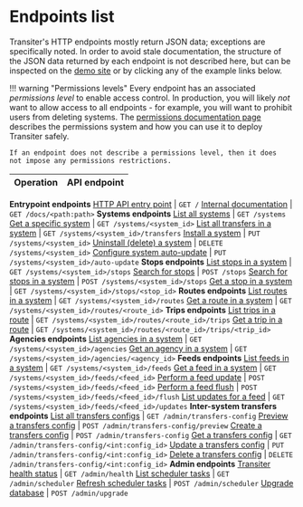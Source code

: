 
# Endpoints list

Transiter's HTTP endpoints mostly return JSON data; exceptions are specifically noted.
In order to avoid stale documentation,
the structure of the JSON data returned by each endpoint
 is not described here, but can be inspected on the
[demo site](https://demo.transiter.io) or
by clicking any of the example links below.

!!! warning "Permissions levels"
    Every endpoint has an associated *permissions level* to enable access control.
    In production, you will likely *not* want to allow access to all endpoints - 
        for example, you will want to prohibit users from deleting systems.
    The [permissions documentation page](deployment/permissions.md) describes
        the permissions system and how you can use it to deploy Transiter safely.
        
    If an endpoint does not describe a permissions level, then it does
    not impose any permissions restrictions.

Operation | API endpoint
----------|-------------
**Entrypoint endpoints**
[HTTP API entry point](entrypoint.md#http-api-entry-point) | `GET /`
[Internal documentation](entrypoint.md#internal-documentation) | `GET /docs/<path:path>`
**Systems endpoints**
[List all systems](systems.md#list-all-systems) | `GET /systems`
[Get a specific system](systems.md#get-a-specific-system) | `GET /systems/<system_id>`
[List all transfers in a system](systems.md#list-all-transfers-in-a-system) | `GET /systems/<system_id>/transfers`
[Install a system](systems.md#install-a-system) | `PUT /systems/<system_id>`
[Uninstall (delete) a system](systems.md#uninstall-(delete)-a-system) | `DELETE /systems/<system_id>`
[Configure system auto-update](systems.md#configure-system-auto-update) | `PUT /systems/<system_id>/auto-update`
**Stops endpoints**
[List stops in a system](stops.md#list-stops-in-a-system) | `GET /systems/<system_id>/stops`
[Search for stops](stops.md#search-for-stops) | `POST /stops`
[Search for stops in a system](stops.md#search-for-stops-in-a-system) | `POST /systems/<system_id>/stops`
[Get a stop in a system](stops.md#get-a-stop-in-a-system) | `GET /systems/<system_id>/stops/<stop_id>`
**Routes endpoints**
[List routes in a system](routes.md#list-routes-in-a-system) | `GET /systems/<system_id>/routes`
[Get a route in a system](routes.md#get-a-route-in-a-system) | `GET /systems/<system_id>/routes/<route_id>`
**Trips endpoints**
[List trips in a route](trips.md#list-trips-in-a-route) | `GET /systems/<system_id>/routes/<route_id>/trips`
[Get a trip in a route](trips.md#get-a-trip-in-a-route) | `GET /systems/<system_id>/routes/<route_id>/trips/<trip_id>`
**Agencies endpoints**
[List agencies in a system](agencies.md#list-agencies-in-a-system) | `GET /systems/<system_id>/agencies`
[Get an agency in a system](agencies.md#get-an-agency-in-a-system) | `GET /systems/<system_id>/agencies/<agency_id>`
**Feeds endpoints**
[List feeds in a system](feeds.md#list-feeds-in-a-system) | `GET /systems/<system_id>/feeds`
[Get a feed in a system](feeds.md#get-a-feed-in-a-system) | `GET /systems/<system_id>/feeds/<feed_id>`
[Perform a feed update](feeds.md#perform-a-feed-update) | `POST /systems/<system_id>/feeds/<feed_id>`
[Perform a feed flush](feeds.md#perform-a-feed-flush) | `POST /systems/<system_id>/feeds/<feed_id>/flush`
[List updates for a feed](feeds.md#list-updates-for-a-feed) | `GET /systems/<system_id>/feeds/<feed_id>/updates`
**Inter-system transfers endpoints**
[List all transfers configs](inter-system-transfers.md#list-all-transfers-configs) | `GET /admin/transfers-config`
[Preview a transfers config](inter-system-transfers.md#preview-a-transfers-config) | `POST /admin/transfers-config/preview`
[Create a transfers config](inter-system-transfers.md#create-a-transfers-config) | `POST /admin/transfers-config`
[Get a transfers config](inter-system-transfers.md#get-a-transfers-config) | `GET /admin/transfers-config/<int:config_id>`
[Update a transfers config](inter-system-transfers.md#update-a-transfers-config) | `PUT /admin/transfers-config/<int:config_id>`
[Delete a transfers config](inter-system-transfers.md#delete-a-transfers-config) | `DELETE /admin/transfers-config/<int:config_id>`
**Admin endpoints**
[Transiter health status](admin.md#transiter-health-status) | `GET /admin/health`
[List scheduler tasks](admin.md#list-scheduler-tasks) | `GET /admin/scheduler`
[Refresh scheduler tasks](admin.md#refresh-scheduler-tasks) | `POST /admin/scheduler`
[Upgrade database](admin.md#upgrade-database) | `POST /admin/upgrade`
